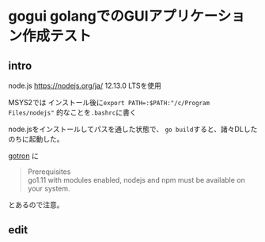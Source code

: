 # gogui golangでのGUIアプリケーション作成テスト

## intro
node.js https://nodejs.org/ja/
12.13.0 LTSを使用

MSYS2では
インストール後に`export PATH=:$PATH:"/c/Program Files/nodejs"`
的なことを`.bashrc`に書く

node.jsをインストールしてパスを通した状態で、
`go build`すると、諸々DLしたのちに起動した。

[gotron](https://github.com/Equanox/gotron) に

> Prerequisites  
> go1.11 with modules enabled, nodejs and npm must be available on your system.  

とあるので注意。

## edit

